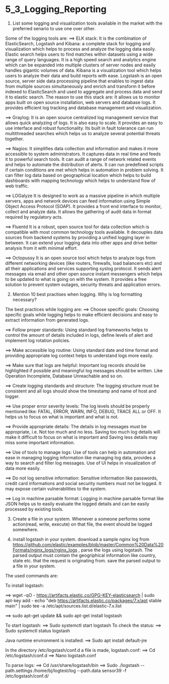 # 5_3_Logging_Reporting

1. List some logging and visualization tools available in the market with the preferred senario to use one over other.

Some of the logging tools are:
==> ELK stack: It is the combination of ElasticSearch, Logstash and Kibana: a complete stack for logging and visualization which helps to process and analyze the logging data easily. 
Elastic search helps users to find matches within datasets using a wide range of query languages. It is a high speed search and analytics engine which can be expanded into multiple clusters of server nodes and easily handles gigantic volumes of data. Kibana is a visualization tool which helps users to analyze their data and build reports with ease. Logstash is an open source, server side data processing pipeline that enables to ingest data from multiple sources simultaneously and enrich and transform it before indexed to ElasticSearch and used to aggregate and process data and send it to elastic search.
The reason to use this stack are:
It allows us to monitor apps built on open source installation, web servers and database logs. 
It provides efficient log tracking and database management and visualization.

==> Graylog:
It is an open source centralized log management service that allows quick analyzing of logs. It is also easy to scale. It provides an easy to use interface and robust functionality. 
Its built in fault tolerance can run multithreaded searches which helps us to analyze several potential threats together.

==> Nagios:
It simplifies data collection and information and makes it more accessible to system administrators. 
It captures data in real time and feeds it to powerful search tools.
It can audit a range of network related events and helps to automate the distribution of alerts.
It can run predefined scripts if certain conditions are met which helps in automation in problem solving.
It can filter log data based on geographical location which helps to build dashboards with mapping technology which helps to understand flow of web traffic.

==> LOGalyze
It is designed to work as a massive pipeline in which multiple servers, apps and network devices can feed information using Simple Object Access Protocol (SOAP).
It provides a front end interface to monitor, collect and analyze data.
It allows the gathering of audit data in format required by regulatory acts.

==> Fluentd
It is a robust, open source tool for data collection which is compatible with most common technology tools available.
It decouples data sources from backend systems by providing a unified logging layer in between. 
It can extend your logging data into other apps and drive better analysis from it with minimal effort.

==> Octopussy
It is an open source tool which helps to analyze logs from different networking devices (like routers, firewalls, load balancers etc) and all their applications and services supporting syslog protocol.
It sends alert messages via email and other open source instant messengers which helps to be updated to what is going on with the system.
It provides a free solution to prevent system outages, security threats and application errors.




2. Mention 10 best practises when logging. Why is log formatting necessary?

The best practices while logging are:
==> Choose specific goals: 
Choosing specific goals while logging helps to make efficient decisions and easy to extract information from generated logs.

==> Follow proper standards: 
Using standard log frameworks helps to control the amount of details included in logs, define levels of alert and implement log rotation policies.

==> Make accessible log routine: 
Using standard date and time format and providing appropriate log context helps to understand logs more easily.

==> Make sure that logs are helpful: 
Important log records should be highlighted if possible and meaningful log messages should be written. Like Operation Incomplete, Database Unreachable and so on.

==> Create logging standards and structure: 
The logging structure must be consistent and all logs should show the timestamp and name of host and logger.

==> Use proper error severity levels: 
The log levels should be properly mentioned like: FATAL, ERROR, WARN, INFO, DEBUG, TRACE ALL or OFF. It helps us to focus on what is important and what is not.

==> Provide appropriate details: 
The details in log messages must be appropriate, i.e. Not too much and no less. Saving too much log details will make it difficult to focus on what is important and Saving less details may miss some important information.

==> Use of tools to manage logs: 
Use of tools can help in automation and ease in managing logging information like managing log data, provides a way to search and filter log messages. Use of UI helps in visualization of data more easily.

==> Do not log sensitive information: 
Sensitive information like passwords, credit card informations and social security numbers must not be logged. It may expose certain vulnerabilities to the system. 

==> Log in machine parsable format: 
Logging in machine parsable format like JSON helps us to easily evaluate the logged details and can be easily processed by existing tools.







3. Create a file in your system. Whenever a someone performs some action(read, write, execute) on that file, the event should be logged somewhere. 

4. install logstash in your system. download a sample nginx log from https://github.com/elastic/examples/blob/master/Common%20Data%20Formats/nginx_logs/nginx_logs , parse the logs using logstash. The parsed output must contain the geogriphical information like country, state etc. that the request is originating from. save the parsed output to a file in your system.

The used commands are:

To install logstash:

==> wget -qO - https://artifacts.elastic.co/GPG-KEY-elasticsearch | sudo apt-key add -
echo "deb https://artifacts.elastic.co/packages/7.x/apt stable main" | sudo tee -a /etc/apt/sources.list.d/elastic-7.x.list

==> sudo apt-get update && sudo apt-get install logstash

To start logstash:
==> Sudo systemctl start logstash
To check the status:
==> Sudo systemctl status logstash

Java runtime environment is installed:
==> Sudo apt install default-jre

In the directory /etc/logstash/conf.d a file is made, logstash.conf:
==> Cd /etc/logstash/conf.d
==> Nano logstash.conf

To parse logs:
==> Cd /usr/share/logstash/bin
==> Sudo ./logstash --path.settings /home/bj/logtest/log --path.data sensor39 -f /etc/logstash/conf.d/


